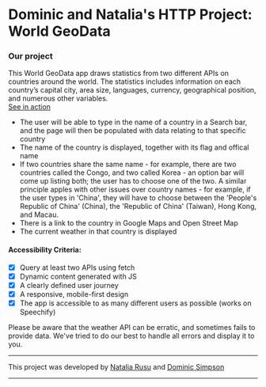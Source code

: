# Dominic and Natalia's HTTP Project: World GeoData


### Our project
This World GeoData app draws statistics from two different APIs on countries around the world. The statistics includes information on each country’s capital city, area size, languages, currency, geographical position, and numerous other variables.<br>
[See in action](https://fac26.github.io/Dominic_Natalia_http/)

- The user will be able to type in the name of a country in a Search bar, and the page will then be populated with data relating to that specific country
- The name of the country is displayed, together with its flag and offical name
- If two countries share the same name - for example, there are two countries called the Congo, and two called Korea - an option bar will come up listing both; the user has to choose one of the two. A similar principle apples with other issues over country names - for example, if the user types in 'China', they will have to choose between the 'People's Republic of China' (China), the 'Republic of China' (Taiwan), Hong Kong, and Macau. 
- There is a link to the country in Google Maps and Open Street Map
- The current weather in that country is displayed

#### Accessibility Criteria:
- [x] Query at least two APIs using fetch
- [x] Dynamic content generated with JS
- [x] A clearly defined user journey
- [x] A responsive, mobile-first design
- [x] The app is accessible to as many different users as possible (works on Speechify)

Please be aware that the weather API can be erratic, and sometimes fails to provide data. We've tried to do our best to handle all errors and display it to you. 

---

This project was developed by [Natalia Rusu](https://github.com/NataliaRusu) and [Dominic Simpson](https://github.com/DominicSimpson)

---






